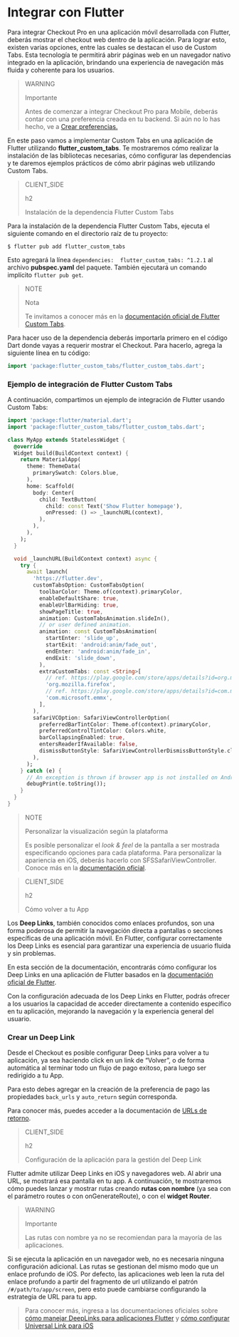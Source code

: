 # Integrar con Flutter

Para integrar Checkout Pro en una aplicación móvil desarrollada con Flutter, deberás mostrar el checkout web dentro de la aplicación. Para lograr esto, existen varias opciones, entre las cuales se destacan el uso de Custom Tabs. Esta tecnología te permitirá abrir páginas web en un navegador nativo integrado en la aplicación, brindando una experiencia de navegación más fluida y coherente para los usuarios.

> WARNING
>
> Importante
>
> Antes de comenzar a integrar Checkout Pro para Mobile, deberás contar con una preferencia creada en tu backend. Si aún no lo has hecho, ve a [Crear preferencias.](/developers/es/docs/checkout-pro/integrate-preferences)

En este paso vamos a implementar Custom Tabs en una aplicación de Flutter utilizando **flutter_custom_tabs**. Te mostraremos cómo realizar la instalación de las bibliotecas necesarias, cómo configurar las dependencias y te daremos ejemplos prácticos de cómo abrir páginas web utilizando Custom Tabs.

> CLIENT_SIDE
>
> h2
>
> Instalación de la dependencia Flutter Custom Tabs

Para la instalación de la dependencia Flutter Custom Tabs, ejecuta el siguiente comando en el directorio raíz de tu proyecto:

```terminal
$ flutter pub add flutter_custom_tabs
```

Esto agregará la línea `dependencies:  flutter_custom_tabs: ^1.2.1` al archivo **pubspec.yaml** del paquete. También ejecutará un comando implícito `flutter pub get`.

> NOTE
>
> Nota
> 
> Te invitamos a conocer más en la [documentación oficial de Flutter Custom Tabs](https://pub.dev/packages/flutter_custom_tabs).

Para hacer uso de la dependencia deberás importarla primero en el código Dart donde vayas a requerir mostrar el Checkout. Para hacerlo, agrega la siguiente línea en tu código:

```dart
import 'package:flutter_custom_tabs/flutter_custom_tabs.dart';
```

### Ejemplo de integración de Flutter Custom Tabs

A continuación, compartimos un ejemplo de integración de Flutter usando Custom Tabs:

```dart
import 'package:flutter/material.dart';
import 'package:flutter_custom_tabs/flutter_custom_tabs.dart';

class MyApp extends StatelessWidget {
  @override
  Widget build(BuildContext context) {
    return MaterialApp(
      theme: ThemeData(
        primarySwatch: Colors.blue,
      ),
      home: Scaffold(
        body: Center(
          child: TextButton(
            child: const Text('Show Flutter homepage'),
            onPressed: () => _launchURL(context),
          ),
        ),
      ),
    );
  }

  void _launchURL(BuildContext context) async {
    try {
      await launch(
        'https://flutter.dev',
        customTabsOption: CustomTabsOption(
          toolbarColor: Theme.of(context).primaryColor,
          enableDefaultShare: true,
          enableUrlBarHiding: true,
          showPageTitle: true,
          animation: CustomTabsAnimation.slideIn(),
          // or user defined animation.
          animation: const CustomTabsAnimation(
            startEnter: 'slide_up',
            startExit: 'android:anim/fade_out',
            endEnter: 'android:anim/fade_in',
            endExit: 'slide_down',
          ),
          extraCustomTabs: const <String>[
            // ref. https://play.google.com/store/apps/details?id=org.mozilla.firefox
            'org.mozilla.firefox',
            // ref. https://play.google.com/store/apps/details?id=com.microsoft.emmx
            'com.microsoft.emmx',
          ],
        ),                    
        safariVCOption: SafariViewControllerOption(
          preferredBarTintColor: Theme.of(context).primaryColor,
          preferredControlTintColor: Colors.white,
          barCollapsingEnabled: true,
          entersReaderIfAvailable: false,
          dismissButtonStyle: SafariViewControllerDismissButtonStyle.close,        
        ),
      );
    } catch (e) {
      // An exception is thrown if browser app is not installed on Android device.
      debugPrint(e.toString());
    }
  }
}
```

> NOTE
>
> Personalizar la visualización según la plataforma
>
> Es posible personalizar el *look & feel* de la pantalla a ser mostrada especificando opciones para cada plataforma. Para personalizar la apariencia en iOS, deberás hacerlo con SFSSafariViewController. Conoce más en la [documentación oficial](https://pub.dev/packages/flutter_custom_tabs).

> CLIENT_SIDE
>
> h2
>
> Cómo volver a tu App 

Los **Deep Links**, también conocidos como enlaces profundos, son una forma poderosa de permitir la navegación directa a pantallas o secciones específicas de una aplicación móvil. En Flutter, configurar correctamente los Deep Links es esencial para garantizar una experiencia de usuario fluida y sin problemas.

En esta sección de la documentación, encontrarás cómo configurar los Deep Links en una aplicación de Flutter basados en la [documentación oficial de Flutter](https://docs.flutter.dev/ui/navigation/deep-linking?gclid=CjwKCAjwrranBhAEEiwAzbhNtSuZ4qnpJoRrs1AgJ8SzP80sc4EmZA3_VlFInWPQ-42suf1Wm31K9RoC0f4QAvD_BwE&gclsrc=aw.ds).

Con la configuración adecuada de los Deep Links en Flutter, podrás ofrecer a los usuarios la capacidad de acceder directamente a contenido específico en tu aplicación, mejorando la navegación y la experiencia general del usuario.


### Crear un Deep Link

Desde el Checkout es posible configurar Deep Links para volver a tu aplicación, ya sea haciendo click en un link de “Volver”, o de forma automática al terminar todo un flujo de pago exitoso, para luego ser redirigido a tu App.

Para esto debes agregar en la creación de la preferencia de pago las propiedades `back_urls` y `auto_return` según corresponda.

Para conocer más, puedes acceder a la documentación de [URLs de retorno](/developers/es/docs/checkout-pro/checkout-customization/user-interface/redirection).

> CLIENT_SIDE
>
> h2
>
> Configuración de la aplicación para la gestión del Deep Link

Flutter admite utilizar Deep Links en iOS y navegadores web. Al abrir una URL, se mostrará esa pantalla en tu app. A continuación, te mostraremos cómo puedes lanzar y mostrar rutas creando **rutas con nombre** (ya sea con el parámetro routes o con onGenerateRoute), o con el **widget Router**.

> WARNING
> 
> Importante
> 
> Las rutas con nombre ya no se recomiendan para la mayoría de las aplicaciones.

Si se ejecuta la aplicación en un navegador web, no es necesaria ninguna configuración adicional. Las rutas se gestionan del mismo modo que un enlace profundo de iOS. Por defecto, las aplicaciones web leen la ruta del enlace profundo a partir del fragmento de url utilizando el patrón `/#/path/to/app/screen`, pero esto puede cambiarse configurando la estrategia de URL para tu app. 

> Para conocer más, ingresa a las documentaciones oficiales sobre [cómo manejar DeepLinks para aplicaciones Flutter](https://medium.com/flutter-community/deep-links-and-flutter-applications-how-to-handle-them-properly-8c9865af9283) y [cómo configurar Universal Link para iOS](https://docs.flutter.dev/cookbook/navigation/set-up-universal-links)






